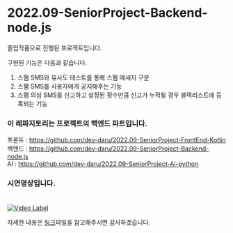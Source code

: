 # 2022.09-SeniorProject-Backend-node.js

졸업작품으로 진행된 프로젝트입니다.

구현된 기능은 다음과 같습니다.

1. 스팸 SMS와 유사도 테스트를 통해 스팸 메세지 구분
2. 스팸 SMS를 사용자에게 공지해주는 기능
3. 스팸 의심 SMS를 신고하고 설정된 횟수만큼 신고가 누적될 경우 블랙리스트에 등록되는 기능

### 이 레파지토리는 프로젝트의 백엔드 파트입니다.

프론트 : https://github.com/dev-daru/2022.09-SeniorProject-FrontEnd-Kotlin<br>
백엔드 : https://github.com/dev-daru/2022.09-SeniorProject-Backend-node.js<br>
AI : https://github.com/dev-daru/2022.09-SeniorProject-Ai-python<br>

### 시연영상입니다.<br><br>
[![Video Label](http://img.youtube.com/vi/RctHAG5oD1M/0.jpg)](https://www.youtube.com/watch?v=RctHAG5oD1M)

자세한 내용은 [링크](https://github.com/dev-daru/2022.09-SeniorProject-Backend-node.js/blob/main/%E1%84%8C%E1%85%A9%E1%86%AF%E1%84%8C%E1%85%A1%E1%86%A8%20%E1%84%87%E1%85%A9%E1%84%80%E1%85%A9%E1%84%89%E1%85%A5.pdf)파일을 참고해주시면 감사하겠습니다.

